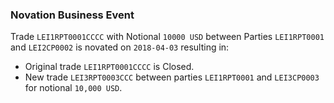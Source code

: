 ### Novation Business Event

Trade `LEI1RPT0001CCCC` with Notional `10000 USD` between Parties `LEI1RPT0001` and `LEI2CP0002` is novated on `2018-04-03` resulting in:
- Original trade `LEI1RPT0001CCCC` is Closed.
- New trade `LEI3RPT0003CCC` between parties `LEI1RPT0001` and `LEI3CP0003` for notional `10,000 USD`.
